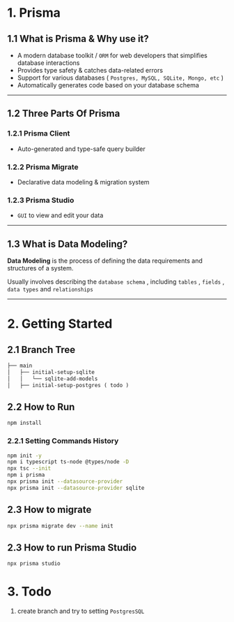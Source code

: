 # 1. Prisma

## 1.1 What is Prisma & Why use it?

- A modern database toolkit / `ORM` for web developers that simplifies database interactions
- Provides type safety & catches data-related errors
- Support for various databases ( `Postgres, MySQL, SQLite, Mongo, etc` )
- Automatically generates code based on your database schema

---

## 1.2 Three Parts Of Prisma

### 1.2.1 Prisma Client

- Auto-generated and type-safe query builder

### 1.2.2 Prisma Migrate

- Declarative data modeling & migration system

### 1.2.3 Prisma Studio

- `GUI` to view and edit your data

---

## 1.3 What is Data Modeling?

**Data Modeling** is the process of defining the data requirements and structures of a system.

Usually involves describing the `database schema` , including `tables` , `fields` , `data types` and `relationships`

---

# 2. Getting Started

## 2.1 Branch Tree
```markdown
├── main
│   ├── initial-setup-sqlite
│   │   └── sqlite-add-models
│   ├── initial-setup-postgres ( todo )
```

## 2.2 How to Run
```bash
npm install
```

### 2.2.1 Setting Commands History
```bash
npm init -y
npm i typescript ts-node @types/node -D
npx tsc --init
npm i prisma
npx prisma init --datasource-provider
npx prisma init --datasource-provider sqlite
```

## 2.3 How to migrate
```bash
npx prisma migrate dev --name init
```

## 2.3 How to run Prisma Studio
```bash
npx prisma studio
```

# 3. Todo
1. create branch and try to setting `PostgresSQL` 